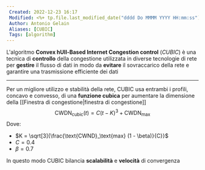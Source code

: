 ```yaml
---
 Created: 2022-12-23 16:17
 Modified: <%+ tp.file.last_modified_date("dddd Do MMMM YYYY HH:mm:ss") %>
 Author: Antonio Gelain
 Aliases: [CUBIC]
 Tags: [algorithm]
---
```


L'algoritmo **Convex hUll-Based Internet Congestion control** (*CUBIC*) è una tecnica di **controllo** della congestione utilizzata in diverse tecnologie di rete per **gestire** il flusso di dati in modo da **evitare** il sovraccarico della rete e garantire una trasmissione efficiente dei dati

---

Per un migliore utilizzo e stabilità della rete, CUBIC usa entrambi i profili, concavo e convesso, di una **funzione cubica** per aumentare la dimensione della [[Finestra di congestione|finestra di congestione]]
$$\text{CWDN}_{\text{cubic}}(t) = C(t - K)^{3} + \text{CWDN}_{\text{max}}$$
Dove:
- $K = \sqrt[3]{\frac{\text{CWND}_\text{max} (1 - \beta)}{C}}$
- $C = 0.4$
- $\beta = 0.7$

In questo modo CUBIC bilancia **scalabilità** e **velocità** di convergenza